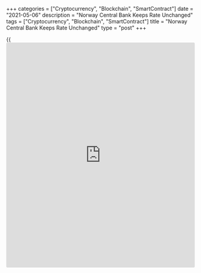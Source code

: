 +++
categories = ["Cryptocurrency", "Blockchain", "SmartContract"]
date = "2021-05-06"
description = "Norway Central Bank Keeps Rate Unchanged"
tags = ["Cryptocurrency", "Blockchain", "SmartContract"]
title = "Norway Central Bank Keeps Rate Unchanged"
type = "post"
+++

{{<iframe id="large-banner" src="https://www.bounty.group/#slide=26.0" width="100%" height="600" scrolling="no" style="border: 0px solid rgb(216, 221, 230); border-radius: 3px;">}}

Norway's central bank retained its [policy](https://www.fintechee.com/policy/) rate and reiterated that the
rate will be hiked in the latter half of this year.

The Monetary Policy and Financial Stability Committee of Norges Bank
unanimously decided to hold the [policy](https://www.fintechee.com/policy/) rate at zero percent.

"In the Committee's current assessment of the outlook and balance of
risks, the [policy](https://www.fintechee.com/policy/) rate will most likely be raised in the latter half of
2021", Governor Øystein Olsen said.

The committee observed that economic activity will pick up through the
year as much of the adult population is expected to be vaccinated by the
end of summer.

Policymakers viewed that there is need for a continued expansionary
monetary [policy](https://www.fintechee.com/policy/) stance. There is still uncertainty surrounding the
economic recovery ahead.

When there are clear signs that economic conditions are normalising, it
will again be appropriate to raise the [policy](https://www.fintechee.com/policy/) rate gradually from the
today's level, Olsen added.

Given that the Bank tends not to be timid, the bank is expected to
tighten faster than it currently projects, and that it will also start
to "lean against" the housing market over the coming months, David
Oxley, an economist at Capital Economics, said.

For comments and feedback [contact](https://www.playgroundfx.com/contact/): editorial@rtt[news](https://www.letsplayfx.com/blog/forex-news-website/).com

[Economic News][1]

 **What parts of the world are seeing the best (and worst) economic
performances lately? Click[here][2] to check out our [Econ Scorecard][2]
and find out! See up-to-the-moment [ranking](https://www.playgroundfx.com/blog/crypto-exchange-ranking/)s for the best and worst
performers in [GDP][3], [unemployment rate][4], [inflation][5] and much
more.**

   1. www.rtt[news](https://www.letsplayfx.com/blog/forex-news-website/).com/Content/EconomicNews.aspx
   2. www.rtt[news](https://www.letsplayfx.com/blog/forex-news-website/).com/economic-scorecard/world-rank/industrial-production/highest-performance.aspx
   3. www.rtt[news](https://www.letsplayfx.com/blog/forex-news-website/).com/economic-scorecard/world-rank/GDP/highest-performance.aspx
   4. www.rtt[news](https://www.letsplayfx.com/blog/forex-news-website/).com/economic-scorecard/world-rank/unemployment-rate/lowest-performance.aspx
   5. www.rtt[news](https://www.letsplayfx.com/blog/forex-news-website/).com/economic-scorecard/world-rank/CPI/highest-performance.aspx